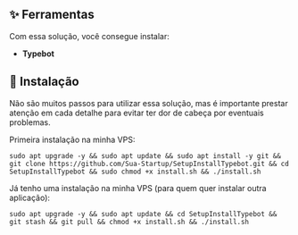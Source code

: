 ## ✨ Ferramentas

Com essa solução, você consegue instalar:

- <b>Typebot</b>

## 💽 Instalação

Não são muitos passos para utilizar essa solução, mas é importante prestar atenção em cada detalhe para evitar ter dor de cabeça por eventuais problemas.

<p>Primeira instalação na minha VPS:</p>

```
sudo apt upgrade -y && sudo apt update && sudo apt install -y git && git clone https://github.com/Sua-Startup/SetupInstallTypebot.git && cd SetupInstallTypebot && sudo chmod +x install.sh && ./install.sh
```

<p>Já tenho uma instalação na minha VPS (para quem quer instalar outra aplicação):</p>

```
sudo apt upgrade -y && sudo apt update && cd SetupInstallTypebot && git stash && git pull && chmod +x install.sh && ./install.sh
```
